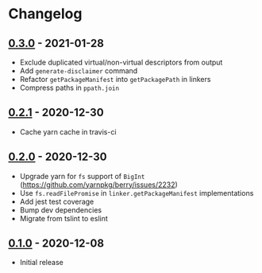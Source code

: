 # Changelog

## [0.3.0] - 2021-01-28
[0.3.0]: https://github.com/mhassan1/yarn-plugin-licenses/compare/v0.2.1...v0.3.0

- Exclude duplicated virtual/non-virtual descriptors from output
- Add `generate-disclaimer` command
- Refactor `getPackageManifest` into `getPackagePath` in linkers
- Compress paths in `ppath.join`

## [0.2.1] - 2020-12-30
[0.2.1]: https://github.com/mhassan1/yarn-plugin-licenses/compare/v0.2.0...v0.2.1

- Cache yarn cache in travis-ci

## [0.2.0] - 2020-12-30
[0.2.0]: https://github.com/mhassan1/yarn-plugin-licenses/compare/v0.1.0...v0.2.0

- Upgrade yarn for `fs` support of `BigInt` (https://github.com/yarnpkg/berry/issues/2232)
- Use `fs.readFilePromise` in `linker.getPackageManifest` implementations
- Add jest test coverage
- Bump dev dependencies
- Migrate from tslint to eslint

## [0.1.0] - 2020-12-08
[0.1.0]: https://github.com/mhassan1/yarn-plugin-licenses/compare/cb369b3...v0.1.0

- Initial release
